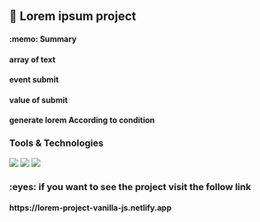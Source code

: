 <h2>
  🚀 Lorem ipsum project
</h2> 

<h4></h4>
<h4> :memo: Summary</h4>
<h4>array of text</h4>
<h4>event submit</h4>
<h4>value of submit </h4>
<h4>generate lorem According to condition </h4>

<h3>Tools & Technologies</h3>
<p>
  <img src="https://img.shields.io/badge/HTML5-E34F26?style=for-the-badge&logo=html5&logoColor=white">
  <img src="https://img.shields.io/badge/CSS3-1572B6?style=for-the-badge&logo=css3&logoColor=white">
  <img src="https://img.shields.io/badge/JavaScript-F7DF1E?style=for-the-badge&logo=javascript&logoColor=black">
</p>


<h3> :eyes: if you want to see the project visit the follow link </h3>
<h4> https://lorem-project-vanilla-js.netlify.app </h4>
